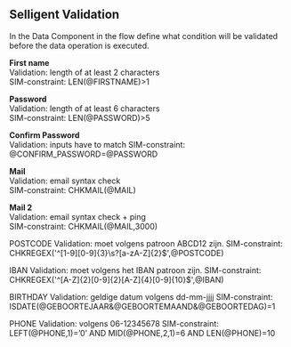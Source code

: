 Selligent Validation
--------------

In the Data Component in the flow define what condition will be validated before the data operation is executed.

**First name**  
Validation: length of at least 2 characters  
SIM-constraint: LEN(@FIRSTNAME)>1  

**Password**  
Validation: length of at least 6 characters  
SIM-constraint: LEN(@PASSWORD)>5  

**Confirm Password**  
Validation: inputs have to match
SIM-constraint: @CONFIRM_PASSWORD=@PASSWORD  

**Mail**  
Validation: email syntax check  
SIM-constraint: CHKMAIL(@MAIL)  

**Mail 2**  
Validation: email syntax check + ping  
SIM-constraint: CHKMAIL(@MAIL,3000)  

POSTCODE
Validation: moet volgens patroon ABCD12 zijn.
SIM-constraint: CHKREGEX('^[1-9][0-9]{3}\s?[a-zA-Z]{2}$',@POSTCODE)

IBAN
Validation: moet volgens het IBAN patroon zijn.
SIM-constraint: CHKREGEX('^[A-Z]{2}[0-9]{2}[A-Z]{4}[0-9]{10}$',@IBAN)

BIRTHDAY
Validation: geldige datum volgens dd-mm-jjjj
SIM-constraint: ISDATE(@GEBOORTEJAAR&@GEBOORTEMAAND&@GEBOORTEDAG)=1 

PHONE
Validation: volgens 06-12345678
SIM-constraint: LEFT(@PHONE,1)=’0’ AND MID(@PHONE,2,1)=6 AND LEN(@PHONE)=10 

